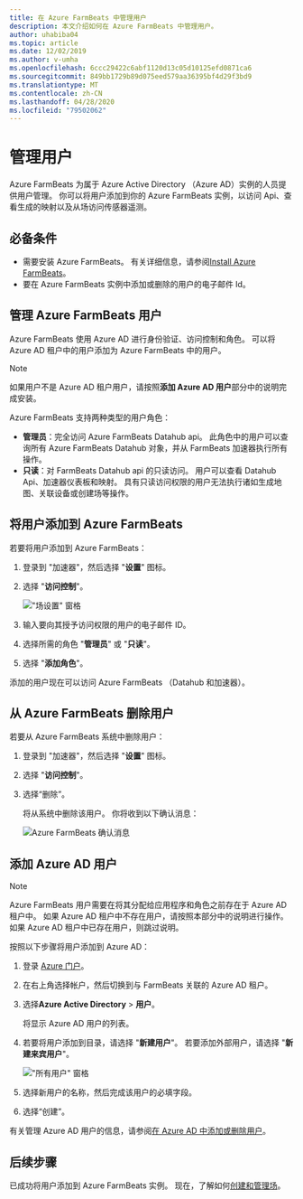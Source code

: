```yaml
---
title: 在 Azure FarmBeats 中管理用户
description: 本文介绍如何在 Azure FarmBeats 中管理用户。
author: uhabiba04
ms.topic: article
ms.date: 12/02/2019
ms.author: v-umha
ms.openlocfilehash: 6ccc29422c6abf1120d13c05d10125efd0871ca6
ms.sourcegitcommit: 849bb1729b89d075eed579aa36395bf4d29f3bd9
ms.translationtype: MT
ms.contentlocale: zh-CN
ms.lasthandoff: 04/28/2020
ms.locfileid: "79502062"
---
```

# <a name="manage-users"></a>管理用户

Azure FarmBeats 为属于 Azure Active Directory （Azure AD）实例的人员提供用户管理。 你可以将用户添加到你的 Azure FarmBeats 实例，以访问 Api、查看生成的映射以及从场访问传感器遥测。

## <a name="prerequisites"></a>必备条件

- 需要安装 Azure FarmBeats。 有关详细信息，请参阅[Install Azure FarmBeats](install-azure-farmbeats.md)。
- 要在 Azure FarmBeats 实例中添加或删除的用户的电子邮件 Id。

## <a name="manage-azure-farmbeats-users"></a>管理 Azure FarmBeats 用户

Azure FarmBeats 使用 Azure AD 进行身份验证、访问控制和角色。 可以将 Azure AD 租户中的用户添加为 Azure FarmBeats 中的用户。

> [!NOTE]
> 如果用户不是 Azure AD 租户用户，请按照**添加 Azure AD 用户**部分中的说明完成安装。

Azure FarmBeats 支持两种类型的用户角色：

 - **管理员**：完全访问 Azure FarmBeats Datahub api。 此角色中的用户可以查询所有 Azure FarmBeats Datahub 对象，并从 FarmBeats 加速器执行所有操作。
 - **只读**：对 FarmBeats Datahub api 的只读访问。 用户可以查看 Datahub Api、加速器仪表板和映射。 具有只读访问权限的用户无法执行诸如生成地图、关联设备或创建场等操作。

## <a name="add-users-to-azure-farmbeats"></a>将用户添加到 Azure FarmBeats

若要将用户添加到 Azure FarmBeats：

1. 登录到 "加速器"，然后选择 "**设置**" 图标。
2. 选择 "**访问控制**"。

    !["场设置" 窗格](./media/create-farms-in-azure-farmbeats/settings-users-1.png)

3. 输入要向其授予访问权限的用户的电子邮件 ID。
4. 选择所需的角色 "**管理员**" 或 "**只读**"。
5. 选择 "**添加角色**"。

添加的用户现在可以访问 Azure FarmBeats （Datahub 和加速器）。

## <a name="delete-users-from-azure-farmbeats"></a>从 Azure FarmBeats 删除用户

若要从 Azure FarmBeats 系统中删除用户：

1. 登录到 "加速器"，然后选择 "**设置**" 图标。
2. 选择 "**访问控制**"。
3. 选择“删除”。 

   将从系统中删除该用户。 你将收到以下确认消息：

   ![Azure FarmBeats 确认消息](./media/create-farms-in-azure-farmbeats/manage-users-2.png)

## <a name="add-azure-ad-users"></a>添加 Azure AD 用户

> [!NOTE]
> Azure FarmBeats 用户需要在将其分配给应用程序和角色之前存在于 Azure AD 租户中。 如果 Azure AD 租户中不存在用户，请按照本部分中的说明进行操作。 如果 Azure AD 租户中已存在用户，则跳过说明。

按照以下步骤将用户添加到 Azure AD：

1. 登录 [Azure 门户](https://portal.azure.com/)。
2. 在右上角选择帐户，然后切换到与 FarmBeats 关联的 Azure AD 租户。
3. 选择**Azure Active Directory** > **用户**。

    将显示 Azure AD 用户的列表。

4. 若要将用户添加到目录，请选择 "**新建用户**"。 若要添加外部用户，请选择 "**新建来宾用户**"。

    !["所有用户" 窗格](./media/create-farms-in-azure-farmbeats/manage-users-3.png)

5. 选择新用户的名称，然后完成该用户的必填字段。
6. 选择“创建”。 

有关管理 Azure AD 用户的信息，请参阅[在 Azure AD 中添加或删除用户](https://docs.microsoft.com/azure/active-directory/fundamentals/add-users-azure-active-directory/)。

## <a name="next-steps"></a>后续步骤

已成功将用户添加到 Azure FarmBeats 实例。 现在，了解如何[创建和管理场](manage-farms-in-azure-farmbeats.md#create-farms)。
